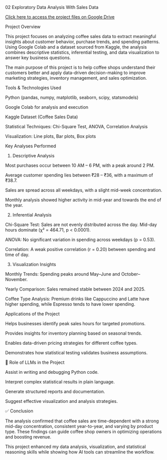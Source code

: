 02 Exploratory Data Analysis With Sales Data

[Click here to access the project files on Google Drive](https://drive.google.com/drive/folders/1ymQPKqT3c2B8xR_VjFR0yVy_mmv9S14a?usp=drive_link)

 Project Overview

This project focuses on analyzing coffee sales data to extract meaningful insights about customer behavior, purchase trends, and spending patterns. Using Google Colab and a dataset sourced from Kaggle, the analysis combines descriptive statistics, inferential testing, and data visualization to answer key business questions.

The main purpose of this project is to help coffee shops understand their customers better and apply data-driven decision-making to improve marketing strategies, inventory management, and sales optimization.

Tools & Technologies Used

Python (pandas, numpy, matplotlib, seaborn, scipy, statsmodels)

Google Colab for analysis and execution

Kaggle Dataset (Coffee Sales Data)

Statistical Techniques: Chi-Square Test, ANOVA, Correlation Analysis

Visualization: Line plots, Bar plots, Box plots

Key Analyses Performed
1. Descriptive Analysis

Most purchases occur between 10 AM – 6 PM, with a peak around 2 PM.

Average customer spending lies between ₹28 – ₹36, with a maximum of ₹38.7.

Sales are spread across all weekdays, with a slight mid-week concentration.

Monthly analysis showed higher activity in mid-year and towards the end of the year.

2. Inferential Analysis

Chi-Square Test: Sales are not evenly distributed across the day. Mid-day hours dominate (χ² = 464.71, p < 0.0001).

ANOVA: No significant variation in spending across weekdays (p = 0.53).

Correlation: A weak positive correlation (r = 0.20) between spending and time of day.

3. Visualization Insights

Monthly Trends: Spending peaks around May–June and October–November.

Yearly Comparison: Sales remained stable between 2024 and 2025.

Coffee Type Analysis: Premium drinks like Cappuccino and Latte have higher spending, while Espresso tends to have lower spending.

Applications of the Project

Helps businesses identify peak sales hours for targeted promotions.

Provides insights for inventory planning based on seasonal trends.

Enables data-driven pricing strategies for different coffee types.

Demonstrates how statistical testing validates business assumptions.

🤖 Role of LLMs in the Project

Assist in writing and debugging Python code.

Interpret complex statistical results in plain language.

Generate structured reports and documentation.

Suggest effective visualization and analysis strategies.

✅ Conclusion

The analysis confirmed that coffee sales are time-dependent with a strong mid-day concentration, consistent year-to-year, and varying by product type. These findings can guide coffee shop owners in optimizing operations and boosting revenue.

This project enhanced my data analysis, visualization, and statistical reasoning skills while showing how AI tools can streamline the workflow.
